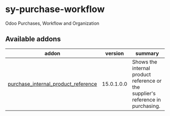 # sy-purchase-workflow
Odoo Purchases, Workflow and Organization

[//]: # (addons)

Available addons
----------------
addon | version | summary
--- | --- | ---
[purchase_internal_product_reference](purchase_internal_product_reference/) | 15.0.1.0.0 | Shows the internal product reference or the supplier's reference in purchasing.

[//]: # (end addons)
